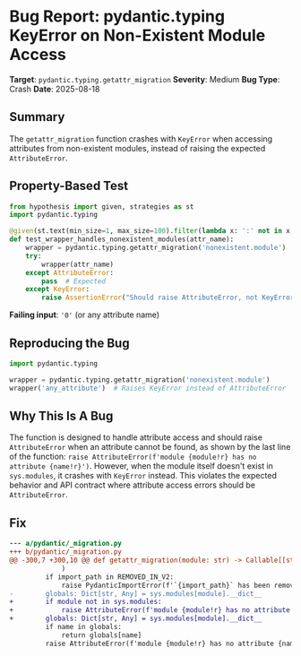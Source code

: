 # Bug Report: pydantic.typing KeyError on Non-Existent Module Access

**Target**: `pydantic.typing.getattr_migration`
**Severity**: Medium
**Bug Type**: Crash
**Date**: 2025-08-18

## Summary

The `getattr_migration` function crashes with `KeyError` when accessing attributes from non-existent modules, instead of raising the expected `AttributeError`.

## Property-Based Test

```python
from hypothesis import given, strategies as st
import pydantic.typing

@given(st.text(min_size=1, max_size=100).filter(lambda x: ':' not in x and '.' not in x))
def test_wrapper_handles_nonexistent_modules(attr_name):
    wrapper = pydantic.typing.getattr_migration('nonexistent.module')
    try:
        wrapper(attr_name)
    except AttributeError:
        pass  # Expected
    except KeyError:
        raise AssertionError("Should raise AttributeError, not KeyError")
```

**Failing input**: `'0'` (or any attribute name)

## Reproducing the Bug

```python
import pydantic.typing

wrapper = pydantic.typing.getattr_migration('nonexistent.module')
wrapper('any_attribute')  # Raises KeyError instead of AttributeError
```

## Why This Is A Bug

The function is designed to handle attribute access and should raise `AttributeError` when an attribute cannot be found, as shown by the last line of the function: `raise AttributeError(f'module {module!r} has no attribute {name!r}')`. However, when the module itself doesn't exist in `sys.modules`, it crashes with `KeyError` instead. This violates the expected behavior and API contract where attribute access errors should be `AttributeError`.

## Fix

```diff
--- a/pydantic/_migration.py
+++ b/pydantic/_migration.py
@@ -300,7 +300,10 @@ def getattr_migration(module: str) -> Callable[[str], Any]:
             )
         if import_path in REMOVED_IN_V2:
             raise PydanticImportError(f'`{import_path}` has been removed in V2.')
-        globals: Dict[str, Any] = sys.modules[module].__dict__
+        if module not in sys.modules:
+            raise AttributeError(f'module {module!r} has no attribute {name!r}')
+        globals: Dict[str, Any] = sys.modules[module].__dict__
         if name in globals:
             return globals[name]
         raise AttributeError(f'module {module!r} has no attribute {name!r}')
```